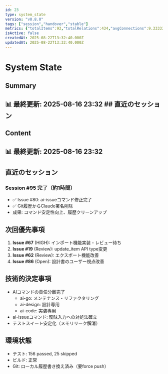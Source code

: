 ```yaml
---
id: 23
type: system_state
version: "v0.8.0"
tags: ["session","handover","stable"]
metrics: {"totalItems":93,"totalRelations":434,"avgConnections":9.333333333333334,"maxConnections":30,"isolatedNodes":2,"timestamp":"2025-08-16T14:32:31.773Z"}
isActive: false
createdAt: 2025-08-22T13:32:40.000Z
updatedAt: 2025-08-22T13:32:40.000Z
---
```


# System State

## Summary

## 📊 最終更新: 2025-08-16 23:32  ## 直近のセッション

## Content

## 📊 最終更新: 2025-08-16 23:32

## 直近のセッション
### Session #95 完了（約1時間）
- ✅ Issue #80: ai-issueコマンド修正完了
- ✅ Git履歴からClaude署名削除
- 成果: コマンド安定性向上、履歴クリーンアップ

## 次回優先事項
1. **Issue #67** (HIGH): インポート機能実装 - レビュー待ち
2. **Issue #19** (Review): update_item API type変更
3. **Issue #62** (Review): エクスポート機能改善
4. **Issue #86** (Open): 設計書のユーザー視点改善

## 技術的決定事項
- AIコマンドの責任分離完了
  - ai-go: メンテナンス・リファクタリング
  - ai-design: 設計専用
  - ai-code: 実装専用
- ai-issueコマンド: 曖昧入力への対処法確立
- テストスイート安定化（メモリリーク解消）

## 環境状態
- テスト: 156 passed, 25 skipped
- ビルド: 正常
- Git: ローカル履歴書き換え済み（要force push）